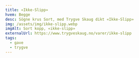 ```yaml
---
title: «Ikke-Slipp»
hvem: Begge
desc: Sögne krus Sort, med Trygve Skaug dikt «Ikke-Slipp»
img: /assets/img/ikke-slipp.webp
imgAlt: Sort kopp, «ikke-slipp»
externalUrl: https://www.trygveskaug.no/varer/ikke-slipp
tags:
  - gave
  - trygve
---
```

